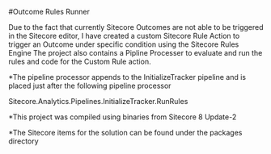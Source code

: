 ﻿#Outcome Rules Runner

Due to the fact that currently Sitecore Outcomes are not able to be triggered in the Sitecore editor, I have created a custom Sitecore Rule Action to trigger an Outcome under specific condition using the Sitecore Rules Engine
The project also contains a Pipline Processer to evaluate and run the rules and code for the Custom Rule action.

*The pipeline processor appends to the InitializeTracker pipeline and is placed just after the following pipeline processor

Sitecore.Analytics.Pipelines.InitializeTracker.RunRules

*This project was compiled using binaries from Sitecore 8 Update-2

*The Sitecore items for the solution can be found under the packages directory

